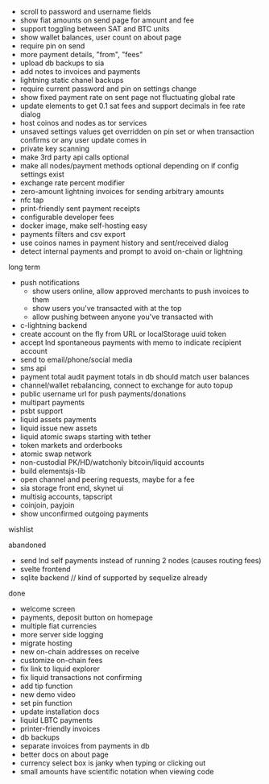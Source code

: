 - scroll to password and username fields
- show fiat amounts on send page for amount and fee
- support toggling between SAT and BTC units
- show wallet balances, user count on about page
- require pin on send
- more payment details, "from", "fees"
- upload db backups to sia
- add notes to invoices and payments
- lightning static chanel backups
- require current password and pin on settings change
- show fixed payment rate on sent page not fluctuating global rate
- update elements to get 0.1 sat fees and support decimals in fee rate dialog
- host coinos and nodes as tor services
- unsaved settings values get overridden on pin set or when transaction confirms or any user update comes in
- private key scanning
- make 3rd party api calls optional
- make all nodes/payment methods optional depending on if config settings exist
- exchange rate percent modifier
- zero-amount lightning invoices for sending arbitrary amounts
- nfc tap
- print-friendly sent payment receipts
- configurable developer fees
- docker image, make self-hosting easy
- payments filters and csv export
- use coinos names in payment history and sent/received dialog
- detect internal payments and prompt to avoid on-chain or lightning

long term
- push notifications
  - show users online, allow approved merchants to push invoices to them
  - show users you've transacted with at the top
  - allow pushing between anyone you've transacted with
- c-lightning backend
- create account on the fly from URL or localStorage uuid token
- accept lnd spontaneous payments with memo to indicate recipient account
- send to email/phone/social media
- sms api
- payment total audit payment totals in db should match user balances
- channel/wallet rebalancing, connect to exchange for auto topup
- public username url for push payments/donations
- multipart payments
- psbt support
- liquid assets payments
- liquid issue new assets
- liquid atomic swaps starting with tether
- token markets and orderbooks
- atomic swap network
- non-custodial PK/HD/watchonly bitcoin/liquid accounts
- build elementsjs-lib
- open channel and peering requests, maybe for a fee
- sia storage front end, skynet ui
- multisig accounts, tapscript
- coinjoin, payjoin
- show unconfirmed outgoing payments

wishlist

abandoned
- send lnd self payments instead of running 2 nodes (causes routing fees)
- svelte frontend
- sqlite backend // kind of supported by sequelize already

done

- welcome screen
- payments, deposit button on homepage
- multiple fiat currencies
- more server side logging
- migrate hosting
- new on-chain addresses on receive
- customize on-chain fees
- fix link to liquid explorer
- fix liquid transactions not confirming
- add tip function
- new demo video
- set pin function
- update installation docs
- liquid LBTC payments
- printer-friendly invoices
- db backups
- separate invoices from payments in db
- better docs on about page
- currency select box is janky when typing or clicking out
- small amounts have scientific notation when viewing code
